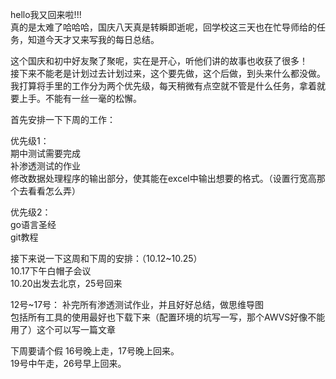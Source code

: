 hello我又回来啦!!!  
真的是太难了哈哈哈，国庆八天真是转瞬即逝呢，回学校这三天也在忙导师给的任务，知道今天才又来写我的每日总结。

这个国庆和初中好友聚了聚呢，实在是开心，听他们讲的故事也收获了很多！  
接下来不能老是计划过去计划过来，这个要先做，这个后做，到头来什么都没做。  
我打算将手里的工作分为两个优先级，每天稍微有点空就不管是什么任务，拿着就要上手。不能有一丝一毫的松懈。  



首先安排一下下周的工作：  

优先级1：  
期中测试需要完成  
补渗透测试的作业  
修改数据处理程序的输出部分，使其能在excel中输出想要的格式。（设置行宽高那个去看看怎么弄）

优先级2：  
go语言圣经  
git教程  



接下来说一下这周和下周的安排：（10.12~10.25）  
10.17下午白帽子会议  
10.20出发去北京，25号回来  

12号~17号：
补完所有渗透测试作业，并且好好总结，做思维导图  
包括所有工具的使用最好也下载下来（配置环境的坑写一写，那个AWVS好像不能用了）这个可以写一篇文章

下周要请个假
16号晚上走，17号晚上回来。  
19号中午走，26号早上回来。  



